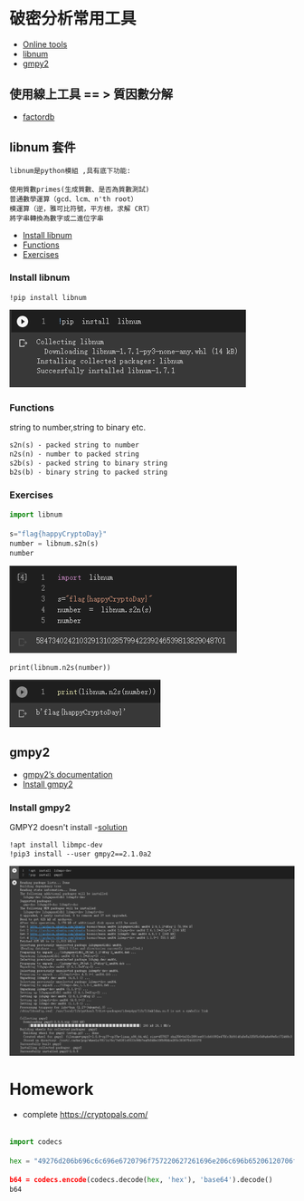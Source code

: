# 破密分析常用工具
- [Online tools](https://github.com/JimLi999/CS2021/tree/main/CTF/20210923/%E7%8F%BE%E4%BB%A3%E5%AF%86%E7%A2%BC%E4%B9%8B%E7%A0%B4%E5%AF%86%E5%88%86%E6%9E%90#%E4%BD%BF%E7%94%A8%E7%B7%9A%E4%B8%8A%E5%B7%A5%E5%85%B7---%E8%B3%AA%E5%9B%A0%E6%95%B8%E5%88%86%E8%A7%A3)
- [libnum](https://github.com/JimLi999/CS2021/tree/main/CTF/20210923/%E7%8F%BE%E4%BB%A3%E5%AF%86%E7%A2%BC%E4%B9%8B%E7%A0%B4%E5%AF%86%E5%88%86%E6%9E%90#libnum-%E5%A5%97%E4%BB%B6)
- [gmpy2](https://github.com/JimLi999/CS2021/tree/main/CTF/20210923/%E7%8F%BE%E4%BB%A3%E5%AF%86%E7%A2%BC%E4%B9%8B%E7%A0%B4%E5%AF%86%E5%88%86%E6%9E%90#gmpy2)

## 使用線上工具 == > 質因數分解    
- [factordb](http://factordb.com/)

## libnum 套件
```
libnum是python模組 ,具有底下功能:

使用質數primes(生成質數、是否為質數測試)
普通數學運算（gcd、lcm、n'th root）
模運算（逆，雅可比符號，平方根，求解 CRT）
將字串轉換為數字或二進位字串
```
- [Install libnum](https://github.com/JimLi999/CS2021/tree/main/CTF/20210923/%E7%8F%BE%E4%BB%A3%E5%AF%86%E7%A2%BC%E4%B9%8B%E7%A0%B4%E5%AF%86%E5%88%86%E6%9E%90#Install-libnum)
- [Functions](https://github.com/JimLi999/CS2021/tree/main/CTF/20210923/%E7%8F%BE%E4%BB%A3%E5%AF%86%E7%A2%BC%E4%B9%8B%E7%A0%B4%E5%AF%86%E5%88%86%E6%9E%90#functions)
- [Exercises](https://github.com/JimLi999/CS2021/tree/main/CTF/20210923/%E7%8F%BE%E4%BB%A3%E5%AF%86%E7%A2%BC%E4%B9%8B%E7%A0%B4%E5%AF%86%E5%88%86%E6%9E%90#exercises)

### Install libnum
```
!pip install libnum
```
![result](./libnum_install.PNG)

### Functions
string to number,string to binary etc.
```
s2n(s) - packed string to number
n2s(n) - number to packed string
s2b(s) - packed string to binary string
b2s(b) - binary string to packed string
```

### Exercises
```python
import libnum

s="flag{happyCryptoDay}"
number = libnum.s2n(s)
number
```
![result](./libnum_String2Number.PNG)

```
print(libnum.n2s(number))
```
![result](./libnum_Number2String.PNG)


## gmpy2

- [gmpy2’s documentation](https://gmpy2.readthedocs.io/en/latest/)
- [Install gmpy2](https://github.com/JimLi999/CS2021/tree/main/CTF/20210923/%E7%8F%BE%E4%BB%A3%E5%AF%86%E7%A2%BC%E4%B9%8B%E7%A0%B4%E5%AF%86%E5%88%86%E6%9E%90#install-gmpy2)

### Install gmpy2
GMPY2 doesn't install
-[solution](https://stackoverflow.com/questions/50474091/gmpy2-doesnt-install)

```
!apt install libmpc-dev
!pip3 install --user gmpy2==2.1.0a2
```
![result](./gmpy2_install.PNG)

# Homework

- complete https://cryptopals.com/ 

```python

import codecs

hex = "49276d206b696c6c696e6720796f757220627261696e206c696b65206120706f69736f6e6f7573206d757368726f6f6d“

b64 = codecs.encode(codecs.decode(hex, 'hex'), 'base64').decode()
b64
```
